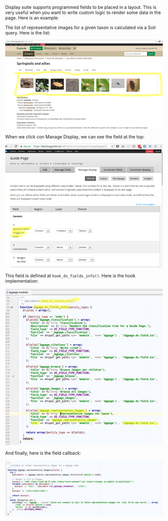 Display suite supports programmed fields to be placed in a layout. This is very useful when
you want to write custom logic to render some data in the page. Here is an example:

The list of representative images for a given taxon is calculated via a Solr query. Here is the list:

![ds_8_images.png](images/ds_8_images.png)

When we click con Manage Display, we can see the field at the top:

![ds_manage_display.png](images/ds_manage_display.png)

This field is defined at `hook_ds_fields_info()`. Here is the hook implementation:

![hook_ds_fields.png](images/hook_ds_fields.png)

And finally, here is the field callback:

![ds_callback.png](images/ds_callback.png)
